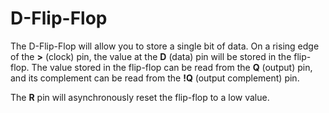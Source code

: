 # D-Flip-Flop

The D-Flip-Flop will allow you to store a single bit of data. On a rising edge of the **>** (clock) pin, the value at the **D** (data) pin will be stored in the flip-flop. The value stored in the flip-flop can be read from the **Q** (output) pin, and its complement can be read from the **!Q** (output complement) pin.

The **R** pin will asynchronously reset the flip-flop to a low value.
